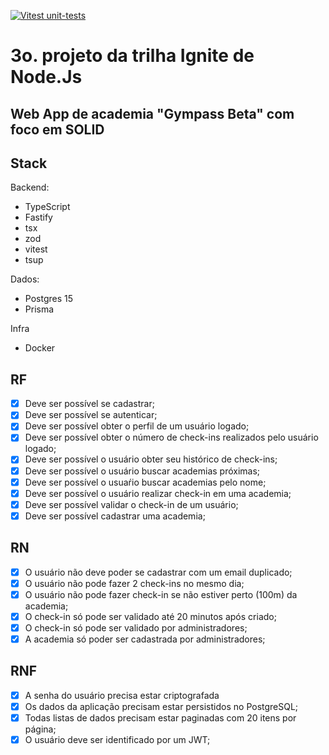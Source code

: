 [![Vitest unit-tests](https://github.com/dan-santos/gympass-beta-app/actions/workflows/run-unit-tests.yml/badge.svg)](https://github.com/dan-santos/gympass-beta-app/actions/workflows/run-unit-tests.yml)

# 3o. projeto da trilha Ignite de Node.Js
Web App de academia "Gympass Beta" com foco em SOLID
---
## Stack

Backend:
- TypeScript
- Fastify
- tsx
- zod
- vitest
- tsup

Dados:
- Postgres 15
- Prisma

Infra
- Docker

## RF
- [x] Deve ser possível se cadastrar;
- [x] Deve ser possível se autenticar;
- [x] Deve ser possível obter o perfil de um usuário logado;
- [x] Deve ser possível obter o número de check-ins realizados pelo usuário logado;
- [x] Deve ser possível o usuário obter seu histórico de check-ins;
- [x] Deve ser possível o usuário buscar academias próximas;
- [x] Deve ser possível o usuaŕio buscar academias pelo nome;
- [x] Deve ser possível o usuário realizar check-in em uma academia;
- [x] Deve ser possível validar o check-in de um usuário;
- [x] Deve ser possível cadastrar uma academia;

## RN
- [x] O usuário não deve poder se cadastrar com um email duplicado;
- [x] O usuário não pode fazer 2 check-ins no mesmo dia;
- [x] O usuário não pode fazer check-in se não estiver perto (100m) da academia;
- [x] O check-in só pode ser validado até 20 minutos após criado;
- [x] O check-in só pode ser validado por administradores;
- [x] A academia só poder ser cadastrada por administradores;

## RNF
- [x] A senha do usuário precisa estar criptografada
- [x] Os dados da aplicação precisam estar persistidos no PostgreSQL;
- [x] Todas listas de dados precisam estar paginadas com 20 itens por página;
- [x] O usuário deve ser identificado por um JWT;
